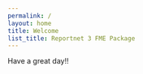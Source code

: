 ```yaml
---
permalink: /
layout: home
title: Welcome
list_title: Reportnet 3 FME Package
---
```


Have a great day!!


